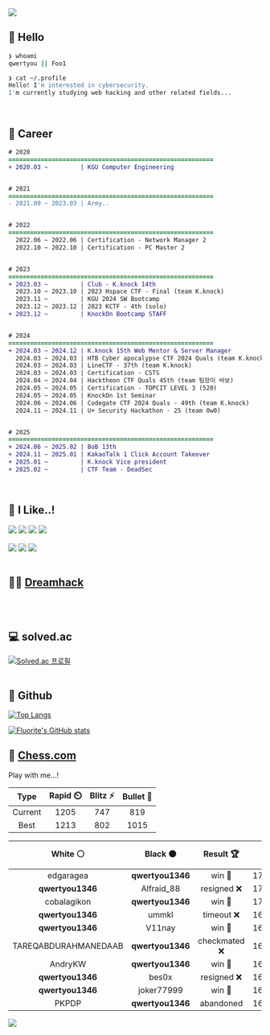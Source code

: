 <div align=left>
  <img src="https://capsule-render.vercel.app/api?type=waving&height=300&color=00f0e0&text=•⩊•" />
<br>

## 👋 Hello
```zsh
❯ whoami
qwertyou || Foo1

❯ cat ~/.profile
Hello! I'm interested in cybersecurity.
I'm currently studying web hacking and other related fields...
```
<br>
  
## 🌱 Career
```diff
# 2020
=========================================================
+ 2020.03 ~         | KGU Computer Engineering


# 2021
=========================================================
- 2021.09 ~ 2023.03 | Army..


# 2022
=========================================================
  2022.06 ~ 2022.06 | Certification - Network Manager 2
  2022.10 ~ 2022.10 | Certification - PC Master 2


# 2023
=========================================================
+ 2023.03 ~         | Club - K.knock 14th
  2023.10 ~ 2023.10 | 2023 Hspace CTF - Final (team K.knock)
  2023.11 ~         | KGU 2024 SW Bootcamp
  2023.12 ~ 2023.12 | 2023 KCTF - 4th (solo)
+ 2023.12 ~         | KnockOn Bootcamp STAFF


# 2024
=========================================================
+ 2024.03 ~ 2024.12 | K.knock 15th Web Mentor & Server Manager
  2024.03 ~ 2024.03 | HTB Cyber apocalypse CTF 2024 Quals (team K.knock)
  2024.03 ~ 2024.03 | LineCTF - 37th (team K.knock)
  2024.03 ~ 2024.03 | Certification - CSTS
  2024.04 ~ 2024.04 | Hacktheon CTF Quals 45th (team 팀장이 바보)
  2024.05 ~ 2024.05 | Certification - TOPCIT LEVEL 3 (520)
  2024.05 ~ 2024.05 | KnockOn 1st Seminar
  2024.06 ~ 2024.06 | Codegate CTF 2024 Quals - 49th (team K.knock)
  2024.11 ~ 2024.11 | U+ Security Hackathon - 25 (team 0w0)


# 2025
=========================================================
+ 2024.06 ~ 2025.02 | BoB 13th
+ 2024.11 ~ 2025.01 | KakaoTalk 1 Click Account Takeover
+ 2025.01 ~         | K.knock Vice president
+ 2025.02 ~         | CTF Team - DeadSec
```
<br>

## 🔨 I Like..!
<img src="https://img.shields.io/badge/Java-ED8B00?style=for-the-badge&logo=openjdk&logoColor=white">
<img src="https://img.shields.io/badge/python-3776AB?style=for-the-badge&logo=python&logoColor=white">
<img src="https://img.shields.io/badge/PHP-777BB4?style=for-the-badge&logo=php&logoColor=white">
<img src="https://img.shields.io/badge/Node.js-43853D?style=for-the-badge&logo=node.js&logoColor=white">
<br><br>
<img src="https://img.shields.io/badge/linux-FCC624?style=for-the-badge&logo=linux&logoColor=black"> 
<img src="https://img.shields.io/badge/docker-%230db7ed.svg?style=for-the-badge&logo=docker&logoColor=white">
<img src="https://img.shields.io/badge/GIT-E44C30?style=for-the-badge&logo=git&logoColor=white">
<br><br>

## 👨‍💻 [Dreamhack](https://dreamhack.io/users/40186)
<br><br>


## 💻 solved.ac
[![Solved.ac
프로필](http://mazassumnida.wtf/api/v2/generate_badge?boj=qwertyou)](https://solved.ac/qwertyou)
<br><br>

## 🚀 Github
[![Top Langs](https://github-readme-stats.vercel.app/api/top-langs/?username=qw3rtyou&layout=compact)](https://github.com/qw3rtyou/github-readme-stats)

[![Fluorite's GitHub stats](https://github-readme-stats.vercel.app/api?username=qw3rtyou)](https://github.com/anuraghazra/github-readme-stats)

## 🏁 [Chess.com](https://www.chess.com/)
Play with me...!
<!--START_SECTION:chessStats-->
<!-- Automatically generated with https://github.com/Balastrong/chess-stats-action -->

| Type | Rapid ⏲️ | Blitz ⚡ | Bullet 🔫 |
|:---:|:---:|:---:|:---:|
| Current | 1205 | 747 | 819 |
| Best | 1213 | 802 | 1015 |

| White ⚪ | Black ⚫ | Result 🏆 | Date 📅 | Position 🗺️ | Type 🕕 |
|:---:|:---:|:---:|:---:|:---:|:---:|
| edgaragea | **qwertyou1346** | win 🥇 | 17/10/2025 | <a href="http://www.ee.unb.ca/cgi-bin/tervo/fen.pl?select=2k3r1/p1p5/1p5p/Kb3pb1/3p4/P2P4/1r3P1P/4R3 w - - 0 30">Link</a> | Blitz |
| **qwertyou1346** | Alfraid_88 | resigned ❌ | 17/10/2025 | <a href="http://www.ee.unb.ca/cgi-bin/tervo/fen.pl?select=8/1p1Npr1k/p2p2p1/3R3p/8/PP6/1br2nPP/5RK1 w - - 0 28">Link</a> | Blitz |
| cobalagikon | **qwertyou1346** | win 🥇 | 17/10/2025 | <a href="http://www.ee.unb.ca/cgi-bin/tervo/fen.pl?select=r3k1nN/ppp1b1pp/4n3/q3p3/8/2N5/PPPP1PPP/R1B1K2R w KQ - 0 12">Link</a> | Blitz |
| **qwertyou1346** | ummkl | timeout ❌ | 16/10/2025 | <a href="http://www.ee.unb.ca/cgi-bin/tervo/fen.pl?select=k1r4r/p3q2p/R4np1/5p2/8/1P6/P4PPP/4R1K1 w - - 0 27">Link</a> | Blitz |
| **qwertyou1346** | V11nay | win 🥇 | 16/10/2025 | <a href="http://www.ee.unb.ca/cgi-bin/tervo/fen.pl?select=rnb1k1nr/p2p1p2/1pp3pp/4P3/Nq2P3/1P6/PBP2PPP/R2QKB1R w KQkq - 1 10">Link</a> | Blitz |
| TAREQABDURAHMANEDAAB | **qwertyou1346** | checkmated ❌ | 16/10/2025 | <a href="http://www.ee.unb.ca/cgi-bin/tervo/fen.pl?select=2kr1bnr/ppQ1p1pp/8/8/qP3B2/3P4/P1P1NPPP/R3K2R b KQ - 0 16">Link</a> | Blitz |
| AndryKW | **qwertyou1346** | win 🥇 | 16/10/2025 | <a href="http://www.ee.unb.ca/cgi-bin/tervo/fen.pl?select=1k5r/1pp2p2/p1n1q2p/2b1p1p1/Q1P5/5P2/PP2r1PK/R4R2 w - - 0 21">Link</a> | Blitz |
| **qwertyou1346** | bes0x | resigned ❌ | 16/10/2025 | <a href="http://www.ee.unb.ca/cgi-bin/tervo/fen.pl?select=8/pppk2pp/8/8/8/2N5/PP2RPPP/2r3K1 w - - 4 22">Link</a> | Blitz |
| **qwertyou1346** | joker77999 | win 🥇 | 16/10/2025 | <a href="http://www.ee.unb.ca/cgi-bin/tervo/fen.pl?select=r1b1kb1r/pppp1ppp/8/4P1Bn/3Q4/8/PPP1BPPP/RN2K2R b KQkq - 0 8">Link</a> | Blitz |
| PKPDP | **qwertyou1346** | abandoned  | 16/10/2025 | <a href="http://www.ee.unb.ca/cgi-bin/tervo/fen.pl?select=3r2k1/2p2p1p/6p1/8/p3R3/P5PP/5P2/R5K1 b - - 0 29">Link</a> | Blitz |

<!--END_SECTION:chessStats-->


<img src="https://capsule-render.vercel.app/api?type=waving&color=00f0e0&height=150&section=footer" />
</div>


